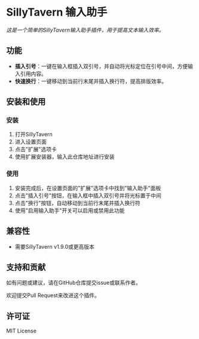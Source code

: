 # SillyTavern 输入助手

*这是一个简单的SillyTavern输入助手插件，用于提高文本输入效率。*

## 功能

* **插入引号**：一键在输入框插入双引号，并自动将光标定位在引号中间，方便输入引用内容。
* **快速换行**：一键移动到当前行末尾并插入换行符，提高排版效率。

## 安装和使用

### 安装

1. 打开SillyTavern
2. 进入设置页面
3. 点击"扩展"选项卡
4. 使用扩展安装器，输入此仓库地址进行安装

### 使用

1. 安装完成后，在设置页面的"扩展"选项卡中找到"输入助手"面板
2. 点击"插入引号"按钮，在输入框中插入双引号并将光标置于中间
3. 点击"换行"按钮，自动移动到当前行末尾并插入换行符
4. 使用"启用输入助手"开关可以启用或禁用此功能

## 兼容性

* 需要SillyTavern v1.9.0或更高版本

## 支持和贡献

如有问题或建议，请在GitHub仓库提交issue或联系作者。

欢迎提交Pull Request来改进这个插件。

## 许可证

MIT License
